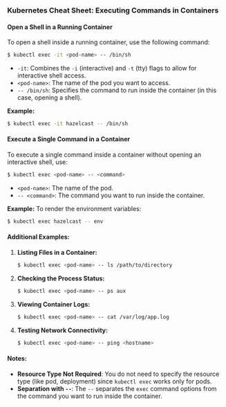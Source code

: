 
### Kubernetes Cheat Sheet: Executing Commands in Containers

#### Open a Shell in a Running Container
To open a shell inside a running container, use the following command:
```sh
$ kubectl exec -it <pod-name> -- /bin/sh
```
- `-it`: Combines the `-i` (interactive) and `-t` (tty) flags to allow for interactive shell access.
- `<pod-name>`: The name of the pod you want to access.
- `-- /bin/sh`: Specifies the command to run inside the container (in this case, opening a shell).

**Example:**
```sh
$ kubectl exec -it hazelcast -- /bin/sh
```

#### Execute a Single Command in a Container
To execute a single command inside a container without opening an interactive shell, use:
```sh
$ kubectl exec <pod-name> -- <command>
```
- `<pod-name>`: The name of the pod.
- `-- <command>`: The command you want to run inside the container.

**Example:**
To render the environment variables:
```sh
$ kubectl exec hazelcast -- env
```

#### Additional Examples:
1. **Listing Files in a Container:**
   ```sh
   $ kubectl exec <pod-name> -- ls /path/to/directory
   ```

2. **Checking the Process Status:**
   ```sh
   $ kubectl exec <pod-name> -- ps aux
   ```

3. **Viewing Container Logs:**
   ```sh
   $ kubectl exec <pod-name> -- cat /var/log/app.log
   ```

4. **Testing Network Connectivity:**
   ```sh
   $ kubectl exec <pod-name> -- ping <hostname>
   ```

#### Notes:
- **Resource Type Not Required**: You do not need to specify the resource type (like pod, deployment) since `kubectl exec` works only for pods.
- **Separation with `--`**: The `--` separates the `exec` command options from the command you want to run inside the container.

